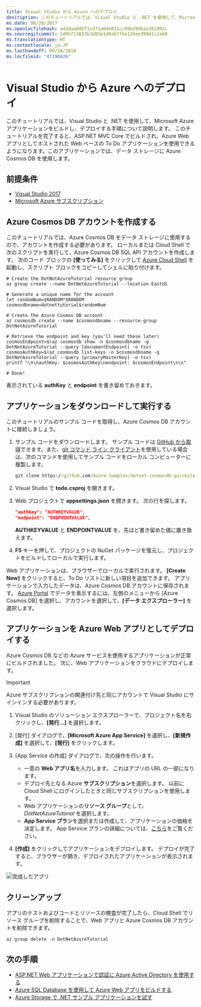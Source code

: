```yaml
---
title: Visual Studio から Azure へのデプロイ
description: このチュートリアルでは、Visual Studio と .NET を使用して、Microsoft Azure アプリケーションをビルドし、デプロイする手順について説明します。
ms.date: 06/20/2017
ms.openlocfilehash: a4ddaa0dbf1cd71a0de031cc89b299baa381992c
ms.sourcegitcommit: 5d9b713653b3d03e1d0a67f6e126ee399d1c2a60
ms.translationtype: HT
ms.contentlocale: ja-JP
ms.lasthandoff: 09/26/2018
ms.locfileid: "47190426"
---
```

# <a name="deploy-to-azure-from-visual-studio"></a>Visual Studio から Azure へのデプロイ

このチュートリアルでは、Visual Studio と .NET を使用して、Microsoft Azure アプリケーションをビルドし、デプロイする手順について説明します。  このチュートリアルを完了すると、ASP.NET MVC Core でビルドされ、Azure Web アプリとしてホストされた Web ベースの To Do アプリケーションを使用できるようになります。このアプリケーションでは、データ ストレージに Azure Cosmos DB を使用します。

## <a name="prerequisites"></a>前提条件

* [Visual Studio 2017](https://www.visualstudio.com/downloads/)
* [Microsoft Azure サブスクリプション](https://azure.microsoft.com/free/)

## <a name="create-an-azure-cosmos-db-account"></a>Azure Cosmos DB アカウントを作成する

このチュートリアルでは、Azure Cosmos DB をデータ ストレージに使用するので、アカウントを作成する必要があります。  ローカルまたは Cloud Shell で次のスクリプトを実行して、Azure Cosmos DB SQL API アカウントを作成します。  次のコード ブロックの **[使ってみる]** をクリックして [Azure Cloud Shell](/azure/cloud-shell/) を起動し、スクリプト ブロックをコピーしてシェルに貼り付けます。

```azurecli-interactive
# Create the DotNetAzureTutorial resource group
az group create --name DotNetAzureTutorial --location EastUS

# Generate a unique name for the account
let randomNum=$RANDOM*$RANDOM
cosmosdbname=dotnettutorial$randomNum

# Create the Azure Cosmos DB account
az cosmosdb create --name $cosmosdbname --resource-group DotNetAzureTutorial

# Retrieve the endpoint and key (you'll need these later)
cosmosEndpoint=$(az cosmosdb show -n $cosmosdbname -g DotNetAzureTutorial --query [documentEndpoint] -o tsv)
cosmosAuthKey=$(az cosmosdb list-keys -n $cosmosdbname -g DotNetAzureTutorial --query [primaryMasterKey] -o tsv)
printf "\n\nauthKey: $cosmosAuthKey\nendpoint: $cosmosEndpoint\n\n"

# Done!

```

表示されている **authKey** と **endpoint** を書き留めておきます。 

## <a name="downloading-and-running-the-application"></a>アプリケーションをダウンロードして実行する

このチュートリアルのサンプル コードを取得し、Azure Cosmos DB アカウントに接続しましょう。

1. サンプル コードをダウンロードします。  サンプル コードは [GitHub から取得](https://github.com/Azure-Samples/dotnet-cosmosdb-quickstart/)できます。また、[git コマンド ライン クライアント](https://git-scm.com/)を使用している場合は、次のコマンドを使用してサンプル コードをローカル コンピューターに複製します。

    ```cmd
    git clone https://github.com/Azure-Samples/dotnet-cosmosdb-quickstart
    ```

2. Visual Studio で **todo.csproj** を開きます。

3. Web プロジェクトで **appsettings.json** を開きます。  次の行を探します。

    ```json
    "authKey": "AUTHKEYVALUE",
    "endpoint": "ENDPOINTVALUE",
    ```
    **AUTHKEYVALUE** と **ENDPOINTVALUE** を、先ほど書き留めた値に置き換えます。

4. **F5** キーを押して、プロジェクトの NuGet パッケージを復元し、プロジェクトをビルドしてローカルで実行します。

Web アプリケーションは、ブラウザーでローカルで実行されます。  **[Create New]** をクリックすると、To Do リストに新しい項目を追加できます。  アプリケーションで入力したデータは、Azure Cosmos DB アカウントに保存されます。  [Azure Portal](https://portal.azure.com) でデータを表示するには、左側のメニューから [Azure Cosmos DB] を選択し、アカウントを選択して、**[データ エクスプローラー]** を選択します。

## <a name="deploying-the-application-as-an-azure-web-app"></a>アプリケーションを Azure Web アプリとしてデプロイする

Azure Cosmos DB などの Azure サービスを使用するアプリケーションが正常にビルドされました。  次に、Web アプリケーションをクラウドにデプロイします。

> [!IMPORTANT]
> Azure サブスクリプションの関連付け先と同じアカウントで Visual Studio にサインインする必要があります。

1. Visual Studio のソリューション エクスプローラーで、プロジェクト名を右クリックし、**[発行...]** を選択します。

2. [発行] ダイアログで、**[Microsoft Azure App Service]** を選択し、**[新規作成]** を選択して、**[発行]** をクリックします。

3. [App Service の作成] ダイアログで、次の操作を行います。

    * 一意の **Web アプリ名**を入力します。  これはアプリの URL の一部になります。
    * デプロイ先となる Azure **サブスクリプション**を選択します。  以前に Cloud Shell にログインしたときと同じサブスクリプションを使用します。
    * Web アプリケーションの**リソース グループ**として、*DotNetAzureTutorial* を選択します。
    * **App Service プラン**を選択または作成して、アプリケーションの価格を決定します。  App Service プランの詳細については、[こちら](/azure/app-service/azure-web-sites-web-hosting-plans-in-depth-overview)をご覧ください。

4. **[作成]** をクリックしてアプリケーションをデプロイします。  デプロイが完了すると、ブラウザーが開き、デプロイされたアプリケーションが表示されます。

![完成したアプリ](./media/dotnet-quickstart/todo.png)

## <a name="clean-up"></a>クリーンアップ

アプリのテストおよびコードとリソースの検査が完了したら、Cloud Shell でリソース グループを削除することで、Web アプリと Azure Cosmos DB アカウントを削除できます。

```azurecli-interactive
az group delete -n DotNetAzureTutorial
```

## <a name="next-steps"></a>次の手順

* [ASP.NET Web アプリケーションで認証に Azure Active Directory を使用する](/azure/active-directory/develop/active-directory-devquickstarts-webapp-dotnet)
* [Azure SQL Database を使用して Azure Web アプリをビルドする](/azure/app-service-web/web-sites-dotnet-get-started)
* [Azure Storage で .NET サンプル アプリケーションを試す](/azure/storage/storage-samples-dotnet)


